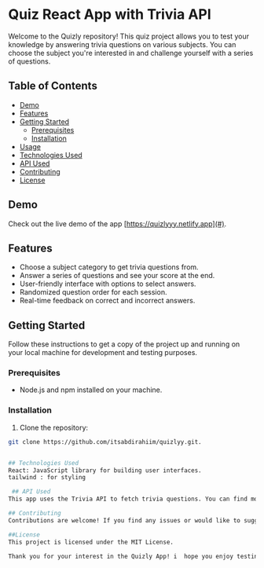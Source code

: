 # Quiz React App with Trivia API

Welcome to the Quizly  repository! This quiz project allows you to test your knowledge by answering trivia questions on various subjects. You can choose the subject you're interested in and challenge yourself with a series of questions.

## Table of Contents

- [Demo](#demo)
- [Features](#features)
- [Getting Started](#getting-started)
  - [Prerequisites](#prerequisites)
  - [Installation](#installation)
- [Usage](#usage)
- [Technologies Used](#technologies-used)
- [API Used](#api-used)
- [Contributing](#contributing)
- [License](#license)

## Demo

Check out the live demo of the app [https://quizlyyy.netlify.app](#).

## Features

- Choose a subject category to get trivia questions from.
- Answer a series of questions and see your score at the end.
- User-friendly interface with options to select answers.
- Randomized question order for each session.
- Real-time feedback on correct and incorrect answers.

## Getting Started

Follow these instructions to get a copy of the project up and running on your local machine for development and testing purposes.

### Prerequisites

- Node.js and npm installed on your machine.

### Installation

1. Clone the repository:

```bash
git clone https://github.com/itsabdirahiim/quizlyy.git.


## Technologies Used
React: JavaScript library for building user interfaces.
tailwind : for styling

 ## API Used
This app uses the Trivia API to fetch trivia questions. You can find more information about the Trivia API here [https://opentdb.com/api_config.php].

## Contributing
Contributions are welcome! If you find any issues or would like to suggest enhancements, feel free to open an issue or submit a pull request. Please follow the established coding guidelines and code of conduct in the repository.

##License
This project is licensed under the MIT License.

Thank you for your interest in the Quizly App! i  hope you enjoy testing your knowledge and learning new things. If you have any questions or feedback, don't hesitate to get in touch.








